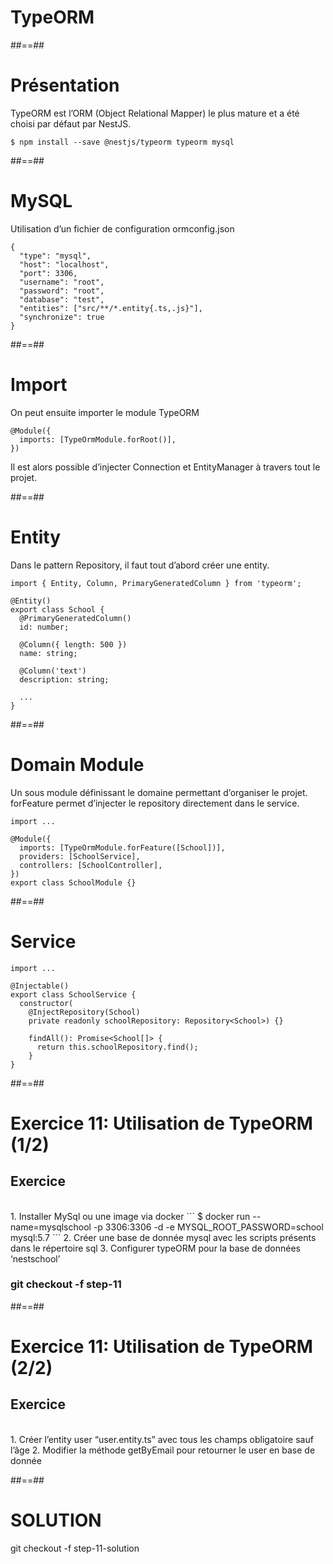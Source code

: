 <!-- .slide: class="transition-orange sfeir-bg-white-4" -->

# TypeORM

##==##
# Présentation
TypeORM est l’ORM (Object Relational Mapper) le plus mature et a été choisi par défaut par NestJS.

```
$ npm install --save @nestjs/typeorm typeorm mysql
```

##==##
# MySQL
Utilisation d’un fichier de configuration ormconfig.json

```
{
  "type": "mysql",
  "host": "localhost",
  "port": 3306,
  "username": "root",
  "password": "root",
  "database": "test",
  "entities": ["src/**/*.entity{.ts,.js}"],
  "synchronize": true
}
```

##==##
# Import

On peut ensuite importer le module TypeORM
```
@Module({
  imports: [TypeOrmModule.forRoot()],
})

```
Il est alors possible d’injecter Connection et EntityManager à travers tout le projet.

##==##
# Entity

Dans le pattern Repository, il faut tout d’abord créer une entity.

```
import { Entity, Column, PrimaryGeneratedColumn } from 'typeorm';

@Entity()
export class School {
  @PrimaryGeneratedColumn()
  id: number;

  @Column({ length: 500 })
  name: string;

  @Column('text')
  description: string;

  ...
}
```

##==##
# Domain Module
Un sous module définissant le domaine permettant d’organiser le projet. forFeature permet d’injecter le repository directement dans le service.

```
import ...

@Module({
  imports: [TypeOrmModule.forFeature([School])],
  providers: [SchoolService],
  controllers: [SchoolController],
})
export class SchoolModule {}
```

##==##
# Service
```
import ...

@Injectable()
export class SchoolService {
  constructor(
    @InjectRepository(School)
    private readonly schoolRepository: Repository<School>) {}

    findAll(): Promise<School[]> {
      return this.schoolRepository.find();
    }
}
```

##==##
<!-- .slide: class="exercice sfeir-bg-pink" -->

# Exercice 11: Utilisation de TypeORM (1/2)
## Exercice

<br>
1. Installer MySql ou une image via docker
   ```
    $ docker run --name=mysqlschool -p 3306:3306 -d -e MYSQL_ROOT_PASSWORD=school mysql:5.7
  ```
2. Créer une base de donnée mysql avec les scripts présents dans le répertoire sql
3. Configurer typeORM pour la base de données ‘nestschool’
<br>

### git checkout -f step-11

##==##
<!-- .slide: class="exercice sfeir-bg-pink" -->

# Exercice 11: Utilisation de TypeORM (2/2)
## Exercice

<br>
1. Créer l’entity user “user.entity.ts” avec tous les champs obligatoire sauf l’âge
2. Modifier la méthode getByEmail pour retourner le user en base de donnée
<br>

##==##
<!-- .slide: class="sfeir-bg-white-4" -->

# SOLUTION
  <div class="full-center">git checkout -f step-11-solution</div>
